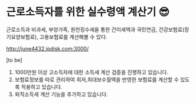 # 근로소득자를 위한 실수령액 계산기 😎

근로소득과 비과세, 부양가족, 원천징수세을 통한 간이세액과 국민연금, 건강보험료(장기요양보험료), 고용보험료를 계산해볼 수 있다.

http://june4432.ipdisk.com:3000/

[to be]
1. 1000만원 이상 고소득자에 대한 소득세 계산 검증을 진행하고 있습니다.
2. 보험료정보를 따로 관리하여 최저,최대보수월액을 반영한 보험료를 계산할 수 있도록 적용하고 있습니다.
3. 퇴직소득세 계산 기능을 추가하고 있습니다.
